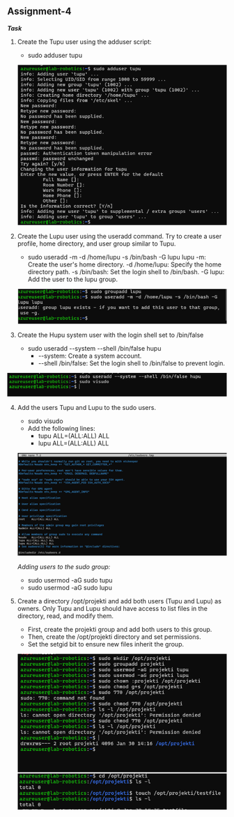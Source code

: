 ## Assignment-4

***Task***

1. Create the Tupu user using the adduser script:
    - sudo adduser tupu

    ![](/img/Assignment3/1.PNG)

2. Create the Lupu user using the useradd command. Try to create a user profile, home directory, and user group   similar to Tupu.
    - sudo useradd -m -d /home/lupu -s /bin/bash -G lupu lupu
        -m: Create the user's home directory.
        -d /home/lupu: Specify the home directory path.
        -s /bin/bash: Set the login shell to /bin/bash.
        -G lupu: Add the user to the lupu group.

    ![](/img/Assignment3/2.PNG)

3. Create the Hupu system user with the login shell set to /bin/false
    - sudo useradd --system --shell /bin/false hupu
        - --system: Create a system account.
        - --shell /bin/false: Set the login shell to /bin/false to prevent login.

![](/img/Assignment3/3.PNG)

4. Add the users Tupu and Lupu to the sudo users.
    - sudo visudo
    - Add the following lines:
        - tupu ALL=(ALL:ALL) ALL
        - lupu ALL=(ALL:ALL) ALL

    ![](/img/Assignment3/4.PNG)

    *Adding users to the sudo group:*
    - sudo usermod -aG sudo tupu
    - sudo usermod -aG sudo lupu

5. Create a directory /opt/projekti and add both users (Tupu and Lupu) as owners. Only Tupu and Lupu should have access to list files in the directory, read, and modify them.

    - First, create the projekti group and add both users to this group.
    - Then, create the /opt/projekti directory and set permissions.
    - Set the setgid bit to ensure new files inherit the group.

    ![](/img/Assignment3/5.PNG)
    ![](/img/Assignment3/6.PNG)